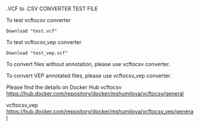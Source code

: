 .VCF to .CSV CONVERTER TEST FILE

To test vcftocsv converter
   
    Download "test.vcf"
  
To test vcftocsv_vep converter

    Download "test_vep.vcf"

To convert files without annotation, please use vcftocsv converter.

To convert VEP annotated files, please use vcftocsv_vep converter.

Please find the details on Docker Hub
vcftocsv       https://hub.docker.com/repository/docker/mshumilova/vcftocsv/general

vcftocsv_vep   https://hub.docker.com/repository/docker/mshumilova/vcftocsv_vep/general


